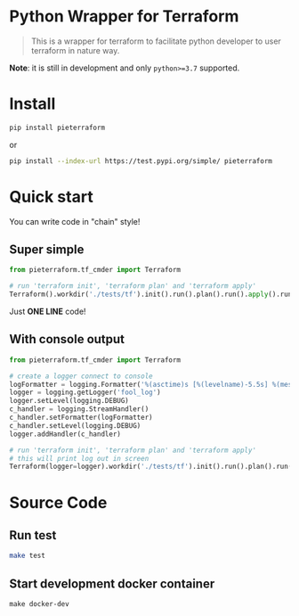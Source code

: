 # Python Wrapper for Terraform

> This is a wrapper for terraform to facilitate python developer to user terraform in nature way.

**Note**: it is still in development and only `python>=3.7` supported.

# Install

```bash
pip install pieterraform
```
or

```bash
pip install --index-url https://test.pypi.org/simple/ pieterraform
```

# Quick start
You can write code in "chain" style!

## Super simple
```py
from pieterraform.tf_cmder import Terraform

# run 'terraform init', 'terraform plan' and 'terraform apply'
Terraform().workdir('./tests/tf').init().run().plan().run().apply().run()
```
Just **ONE LINE** code!

## With console output
```py
from pieterraform.tf_cmder import Terraform

# create a logger connect to console
logFormatter = logging.Formatter('%(asctime)s [%(levelname)-5.5s] %(message)s')
logger = logging.getLogger('fool_log')
logger.setLevel(logging.DEBUG)
c_handler = logging.StreamHandler()
c_handler.setFormatter(logFormatter)
c_handler.setLevel(logging.DEBUG)
logger.addHandler(c_handler)

# run 'terraform init', 'terraform plan' and 'terraform apply'
# this will print log out in screen
Terraform(logger=logger).workdir('./tests/tf').init().run().plan().run().apply().run()
```

# Source Code

## Run test
```bash
make test
```
## Start development docker container
```
make docker-dev
```
